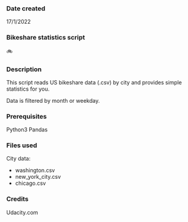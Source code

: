 ### Date created
17/1/2022

### Bikeshare statistics script
🚲

### Description
This script reads US bikeshare data (.csv) by city and provides simple statistics for you.

Data is filtered by month or weekday.

### Prerequisites
Python3
Pandas

### Files used
City data:
  - washington.csv
  - new_york_city.csv
  - chicago.csv

### Credits
Udacity.com
